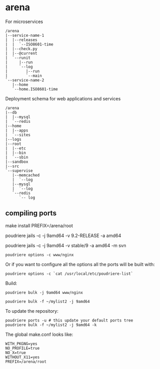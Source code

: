 arena
=====

For microservices

    /arena
    |--service-name-1
    |  |--releases
    |  |  `--ISO8601-time
    |  |--check.py
    |  |--@current
    |  `--runit
    |     |--run
    |     `--log
    |        |--run
    |        `--main
    `--service-name-2
       |--home
       `--home.ISO8601-time



Deployment schema for web applications and services

    /arena
    |--db
    |  |--mysql
    |  `--redis
    |--home
    |  |--apps
    |  `--sites
    |--logs
    |--root
    |  |--etc
    |  |--bin
    |  `--sbin
    |--sandbox
    |--src
    `--supervise
       |--memcached
       |  `--log
       |--mysql
       |  `--log
       `--redis
          `-- log



compiling ports
---------------

make install PREFIX=/arena/root


poudriere jails -c -j 9amd64 -v 9.2-RELEASE -a amd64

poudriere jails -c -j 9amd64 -v stable/9 -a amd64 -m svn



    poudriere options -c www/nginx

Or if you want to configure all the options all the ports will be built with:

    poudriere options -c `cat /usr/local/etc/poudriere-list`

Build:

    poudriere bulk -j 9amd64 www/nginx

    poudriere bulk -f ~/mylist2 -j 9amd64

To update the repository:

    poudriere ports -u # this update your default ports tree
    poudriere bulk -f ~/mylist2 -j 9amd64 -k



The global make.conf looks like:

    WITH_PKGNG=yes
    NO_PROFILE=true
    NO_X=true
    WITHOUT_X11=yes
    PREFIX=/arena/root
